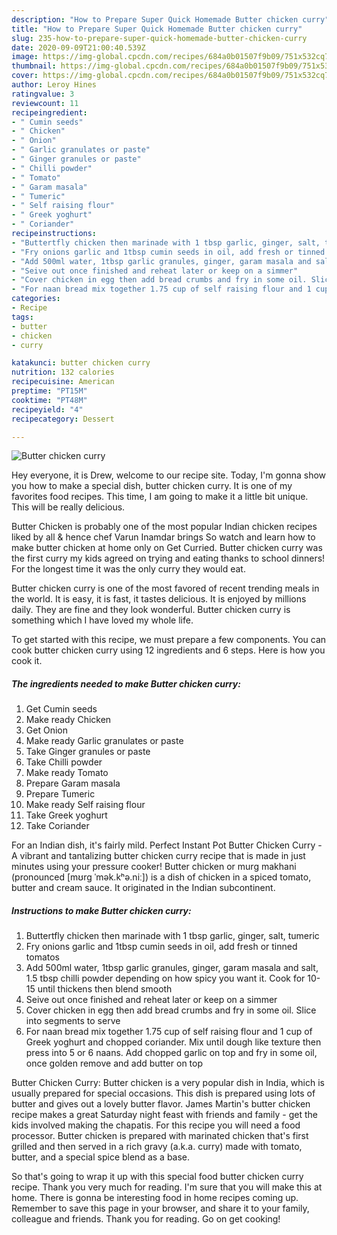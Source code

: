 ```yaml
---
description: "How to Prepare Super Quick Homemade Butter chicken curry"
title: "How to Prepare Super Quick Homemade Butter chicken curry"
slug: 235-how-to-prepare-super-quick-homemade-butter-chicken-curry
date: 2020-09-09T21:00:40.539Z
image: https://img-global.cpcdn.com/recipes/684a0b01507f9b09/751x532cq70/butter-chicken-curry-recipe-main-photo.jpg
thumbnail: https://img-global.cpcdn.com/recipes/684a0b01507f9b09/751x532cq70/butter-chicken-curry-recipe-main-photo.jpg
cover: https://img-global.cpcdn.com/recipes/684a0b01507f9b09/751x532cq70/butter-chicken-curry-recipe-main-photo.jpg
author: Leroy Hines
ratingvalue: 3
reviewcount: 11
recipeingredient:
- " Cumin seeds"
- " Chicken"
- " Onion"
- " Garlic granulates or paste"
- " Ginger granules or paste"
- " Chilli powder"
- " Tomato"
- " Garam masala"
- " Tumeric"
- " Self raising flour"
- " Greek yoghurt"
- " Coriander"
recipeinstructions:
- "Buttertfly chicken then marinade with 1 tbsp garlic, ginger, salt, tumeric"
- "Fry onions garlic and 1tbsp cumin seeds in oil, add fresh or tinned tomatos"
- "Add 500ml water, 1tbsp garlic granules, ginger, garam masala and salt, 1.5 tbsp chilli powder depending on how spicy you want it. Cook for 10-15 until thickens then blend smooth"
- "Seive out once finished and reheat later or keep on a simmer"
- "Cover chicken in egg then add bread crumbs and fry in some oil. Slice into segments to serve"
- "For naan bread mix together 1.75 cup of self raising flour and 1 cup of Greek yoghurt and chopped coriander. Mix until dough like texture then press into 5 or 6 naans. Add chopped garlic on top and fry in some oil, once golden remove and add butter on top"
categories:
- Recipe
tags:
- butter
- chicken
- curry

katakunci: butter chicken curry 
nutrition: 132 calories
recipecuisine: American
preptime: "PT15M"
cooktime: "PT48M"
recipeyield: "4"
recipecategory: Dessert

---
```



![Butter chicken curry](https://img-global.cpcdn.com/recipes/684a0b01507f9b09/751x532cq70/butter-chicken-curry-recipe-main-photo.jpg)

Hey everyone, it is Drew, welcome to our recipe site. Today, I'm gonna show you how to make a special dish, butter chicken curry. It is one of my favorites food recipes. This time, I am going to make it a little bit unique. This will be really delicious.

Butter Chicken is probably one of the most popular Indian chicken recipes liked by all &amp; hence chef Varun Inamdar brings So watch and learn how to make butter chicken at home only on Get Curried. Butter chicken curry was the first curry my kids agreed on trying and eating thanks to school dinners! For the longest time it was the only curry they would eat.

Butter chicken curry is one of the most favored of recent trending meals in the world. It is easy, it is fast, it tastes delicious. It is enjoyed by millions daily. They are fine and they look wonderful. Butter chicken curry is something which I have loved my whole life.


To get started with this recipe, we must prepare a few components. You can cook butter chicken curry using 12 ingredients and 6 steps. Here is how you cook it.

<!--inarticleads1-->

##### The ingredients needed to make Butter chicken curry:

1. Get  Cumin seeds
1. Make ready  Chicken
1. Get  Onion
1. Make ready  Garlic granulates or paste
1. Take  Ginger granules or paste
1. Take  Chilli powder
1. Make ready  Tomato
1. Prepare  Garam masala
1. Prepare  Tumeric
1. Make ready  Self raising flour
1. Take  Greek yoghurt
1. Take  Coriander


For an Indian dish, it&#39;s fairly mild. Perfect Instant Pot Butter Chicken Curry - A vibrant and tantalizing butter chicken curry recipe that is made in just minutes using your pressure cooker! Butter chicken or murg makhani (pronounced [mʊrg ˈmək.kʰə.niː]) is a dish of chicken in a spiced tomato, butter and cream sauce. It originated in the Indian subcontinent. 

<!--inarticleads2-->

##### Instructions to make Butter chicken curry:

1. Buttertfly chicken then marinade with 1 tbsp garlic, ginger, salt, tumeric
1. Fry onions garlic and 1tbsp cumin seeds in oil, add fresh or tinned tomatos
1. Add 500ml water, 1tbsp garlic granules, ginger, garam masala and salt, 1.5 tbsp chilli powder depending on how spicy you want it. Cook for 10-15 until thickens then blend smooth
1. Seive out once finished and reheat later or keep on a simmer
1. Cover chicken in egg then add bread crumbs and fry in some oil. Slice into segments to serve
1. For naan bread mix together 1.75 cup of self raising flour and 1 cup of Greek yoghurt and chopped coriander. Mix until dough like texture then press into 5 or 6 naans. Add chopped garlic on top and fry in some oil, once golden remove and add butter on top


Butter Chicken Curry: Butter chicken is a very popular dish in India, which is usually prepared for special occasions. This dish is prepared using lots of butter and gives out a lovely butter flavor. James Martin&#39;s butter chicken recipe makes a great Saturday night feast with friends and family - get the kids involved making the chapatis. For this recipe you will need a food processor. Butter chicken is prepared with marinated chicken that&#39;s first grilled and then served in a rich gravy (a.k.a. curry) made with tomato, butter, and a special spice blend as a base. 

So that's going to wrap it up with this special food butter chicken curry recipe. Thank you very much for reading. I'm sure that you will make this at home. There is gonna be interesting food in home recipes coming up. Remember to save this page in your browser, and share it to your family, colleague and friends. Thank you for reading. Go on get cooking!
